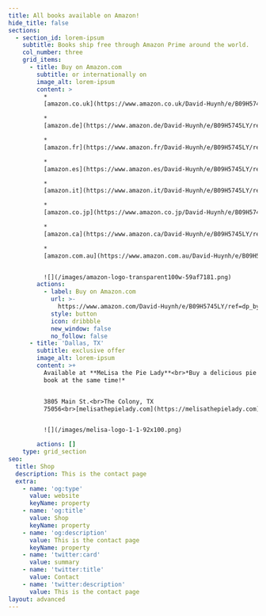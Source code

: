 ```yaml
---
title: All books available on Amazon!
hide_title: false
sections:
  - section_id: lorem-ipsum
    subtitle: Books ship free through Amazon Prime around the world.
    col_number: three
    grid_items:
      - title: Buy on Amazon.com
        subtitle: or internationally on
        image_alt: lorem-ipsum
        content: >
          *  
          [amazon.co.uk](https://www.amazon.co.uk/David-Huynh/e/B09H5745LY/ref=dp_byline_cont_book\_1)

          *  
          [amazon.de](https://www.amazon.de/David-Huynh/e/B09H5745LY/ref=dp_byline_cont_book\_1)

          *  
          [amazon.fr](https://www.amazon.fr/David-Huynh/e/B09H5745LY/ref=dp_byline_cont_book\_1)

          *  
          [amazon.es](https://www.amazon.es/David-Huynh/e/B09H5745LY/ref=dp_byline_cont_book\_1)

          *  
          [amazon.it](https://www.amazon.it/David-Huynh/e/B09H5745LY/ref=dp_byline_cont_book\_1)

          *  
          [amazon.co.jp](https://www.amazon.co.jp/David-Huynh/e/B09H5745LY/ref=dp_byline_cont_book\_1)

          *  
          [amazon.ca](https://www.amazon.ca/David-Huynh/e/B09H5745LY/ref=dp_byline_cont_book\_1)

          *  
          [amazon.com.au](https://www.amazon.com.au/David-Huynh/e/B09H5745LY/ref=dp_byline_cont_book\_1)


          ![](/images/amazon-logo-transparent100w-59af7181.png)
        actions:
          - label: Buy on Amazon.com
            url: >-
              https://www.amazon.com/David-Huynh/e/B09H5745LY/ref=dp_byline_cont_book_1
            style: button
            icon: dribbble
            new_window: false
            no_follow: false
      - title: 'Dallas, TX'
        subtitle: exclusive offer
        image_alt: lorem-ipsum
        content: >+
          Available at **MeLisa the Pie Lady**<br>*Buy a delicious pie and a
          book at the same time!*


          3805 Main St.<br>The Colony, TX
          75056<br>[melisathepielady.com](https://melisathepielady.com)


          ![](/images/melisa-logo-1-1-92x100.png)

        actions: []
    type: grid_section
seo:
  title: Shop
  description: This is the contact page
  extra:
    - name: 'og:type'
      value: website
      keyName: property
    - name: 'og:title'
      value: Shop
      keyName: property
    - name: 'og:description'
      value: This is the contact page
      keyName: property
    - name: 'twitter:card'
      value: summary
    - name: 'twitter:title'
      value: Contact
    - name: 'twitter:description'
      value: This is the contact page
layout: advanced
---
```


